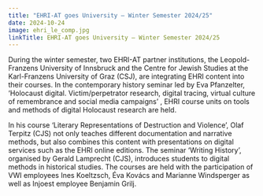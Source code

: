 ```yaml
---
title: "EHRI-AT goes University – Winter Semester 2024/25"
date: 2024-10-24
image: ehri_le_comp.jpg
linkTitle: EHRI-AT goes University – Winter Semester 2024/25
---
```



During the winter semester, two EHRI-AT partner institutions, the Leopold-Franzens University of Innsbruck and the Centre for Jewish Studies at the Karl-Franzens University of Graz (CSJ), are  integrating EHRI content into their courses. In the contemporary history seminar led by Eva Pfanzelter, ‘Holocaust digital. Victim/perpetrator research, digital tracing, virtual culture of remembrance and social media campaigns’ , EHRI course units on tools and methods of digital Holocaust research are held. 

In his course ‘Literary Representations of Destruction and Violence’, Olaf Terpitz (CJS) not only teaches different documentation and narrative methods, but also combines this content with presentations on digital services such as the EHRI online editions. The seminar ‘Writing History’, organised by Gerald Lamprecht (CJS), introduces students to digital methods in historical studies. The courses are held with the participation of VWI employees Ines Koeltzsch, Éva Kovács and Marianne Windsperger as well as Injoest employee Benjamin Grilj.
